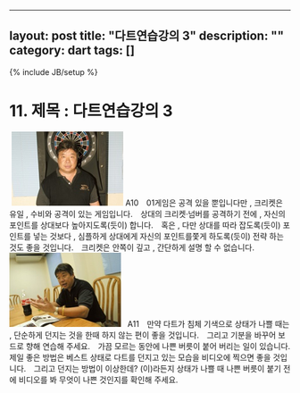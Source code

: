
---
layout: post
title: "다트연습강의 3"
description: ""
category: dart
tags: []
---
{% include JB/setup %}

# 11. 제목 : 다트연습강의 3


 <img src="img/1-11-1.jpg">
A10　01게임은 공격 있을 뿐입니다만 , 크리켓은 유일 , 수비와 공격이 있는 게임입니다.　상대의 크리켓·넘버를 공격하기 전에 , 자신의 포인트를 상대보다 높아지도록(듯이) 합니다.　혹은 , 다만 상대를 따라 잡도록(듯이) 포인트를 넣는 것보다 , 심플하게 상대에게 자신의 포인트를쫓게 하도록(듯이) 전략 하는 것도 좋을 것입니다.　크리켓은 안쪽이 깊고 , 간단하게 설명 할 수 없습니다.
 
 
 
 <img src="img/1-11-2.jpg">
 
A11　만약 다트가 침체 기색으로 상태가 나쁠 때는 , 단순하게 던지는 것을 한때 하지 않는 편이 좋을 것입니다.　그리고 기분을 바꾸어 보드로 향해 연습해 주세요.　가끔 모르는 동안에 나쁜 버릇이 붙어 버리는 일이 있습니다.제일 좋은 방법은 베스트 상태로 다트를 던지고 있는 모습을 비디오에 찍으면 좋을 것입니다.　그리고 던지는 방법이 이상한데? (이)라든지 상태가 나쁠 때 나쁜 버릇이 붙기 전에 비디오를 봐 무엇이 나쁜 것인지를 확인해 주세요. 
